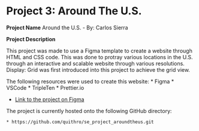 # Project 3: Around The U.S.

**Project Name**
Around the U.S. - By: Carlos Sierra
  
**Project Description**
  
This project was made to use a Figma template to create a website through HTML and CSS code. This was done to protray various locations in the U.S. through an interactive and scalable website through various resolutions. Display: Grid was first introduced into this project to achieve the grid view. 

The following resources were used to create this website:
    * Figma
    * VSCode
    * TripleTen
    * Prettier.io

* [Link to the project on Figma](https://www.figma.com/file/ii4xxsJ0ghevUOcssTlHZv/Sprint-3%3A-Around-the-US?node-id=0%3A1)  
  
The project is currently hosted onto the following GitHub directory:

    * https://github.com/quithro/se_project_aroundtheus.git
